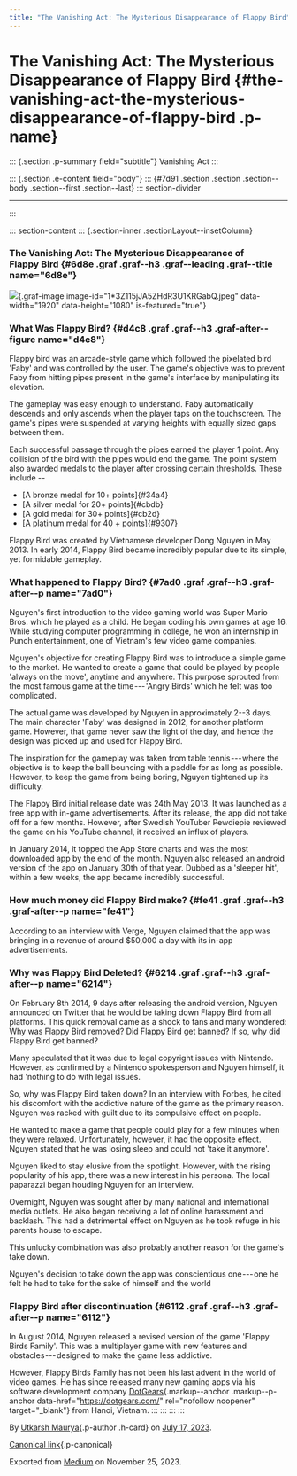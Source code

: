 ```yaml
---
title: "The Vanishing Act: The Mysterious Disappearance of Flappy Bird"
---
```


<div>

# The Vanishing Act: The Mysterious Disappearance of Flappy Bird {#the-vanishing-act-the-mysterious-disappearance-of-flappy-bird .p-name}

</div>

::: {.section .p-summary field="subtitle"}
Vanishing Act
:::

::: {.section .e-content field="body"}
::: {#7d91 .section .section .section--body .section--first .section--last}
::: section-divider

------------------------------------------------------------------------
:::

::: section-content
::: {.section-inner .sectionLayout--insetColumn}
### The Vanishing Act: The Mysterious Disappearance of Flappy Bird {#6d8e .graf .graf--h3 .graf--leading .graf--title name="6d8e"}

![](https://cdn-images-1.medium.com/max/800/1*3Z115jJA5ZHdR3U1KRGabQ.jpeg){.graf-image
image-id="1*3Z115jJA5ZHdR3U1KRGabQ.jpeg" data-width="1920"
data-height="1080" is-featured="true"}

### What Was Flappy Bird? {#d4c8 .graf .graf--h3 .graf-after--figure name="d4c8"}

Flappy bird was an arcade-style game which followed the pixelated bird
'Faby' and was controlled by the user. The game's objective was to
prevent Faby from hitting pipes present in the game's interface by
manipulating its elevation.

The gameplay was easy enough to understand. Faby automatically descends
and only ascends when the player taps on the touchscreen. The game's
pipes were suspended at varying heights with equally sized gaps between
them.

Each successful passage through the pipes earned the player 1 point. Any
collision of the bird with the pipes would end the game. The point
system also awarded medals to the player after crossing certain
thresholds. These include --

-   [A bronze medal for 10+ points]{#34a4}
-   [A silver medal for 20+ points]{#cbdb}
-   [A gold medal for 30+ points]{#cb2d}
-   [A platinum medal for 40 + points]{#9307}

Flappy Bird was created by Vietnamese developer Dong Nguyen in May 2013.
In early 2014, Flappy Bird became incredibly popular due to its simple,
yet formidable gameplay.

### What happened to Flappy Bird? {#7ad0 .graf .graf--h3 .graf-after--p name="7ad0"}

Nguyen's first introduction to the video gaming world was Super Mario
Bros. which he played as a child. He began coding his own games at age
16. While studying computer programming in college, he won an internship
in Punch entertainment, one of Vietnam's few video game companies.

Nguyen's objective for creating Flappy Bird was to introduce a simple
game to the market. He wanted to create a game that could be played by
people 'always on the move', anytime and anywhere. This purpose sprouted
from the most famous game at the time --- 'Angry Birds' which he felt
was too complicated.

The actual game was developed by Nguyen in approximately 2--3 days. The
main character 'Faby' was designed in 2012, for another platform game.
However, that game never saw the light of the day, and hence the design
was picked up and used for Flappy Bird.

The inspiration for the gameplay was taken from table tennis --- where
the objective is to keep the ball bouncing with a paddle for as long as
possible. However, to keep the game from being boring, Nguyen tightened
up its difficulty.

The Flappy Bird initial release date was 24th May 2013. It was launched
as a free app with in-game advertisements. After its release, the app
did not take off for a few months. However, after Swedish YouTuber
Pewdiepie reviewed the game on his YouTube channel, it received an
influx of players.

In January 2014, it topped the App Store charts and was the most
downloaded app by the end of the month. Nguyen also released an android
version of the app on January 30th of that year. Dubbed as a 'sleeper
hit', within a few weeks, the app became incredibly successful.

### How much money did Flappy Bird make? {#fe41 .graf .graf--h3 .graf-after--p name="fe41"}

According to an interview with Verge, Nguyen claimed that the app was
bringing in a revenue of around \$50,000 a day with its in-app
advertisements.

### Why was Flappy Bird Deleted? {#6214 .graf .graf--h3 .graf-after--p name="6214"}

On February 8th 2014, 9 days after releasing the android version, Nguyen
announced on Twitter that he would be taking down Flappy Bird from all
platforms. This quick removal came as a shock to fans and many wondered:
Why was Flappy Bird removed? Did Flappy Bird get banned? If so, why did
Flappy Bird get banned?

Many speculated that it was due to legal copyright issues with Nintendo.
However, as confirmed by a Nintendo spokesperson and Nguyen himself, it
had 'nothing to do with legal issues.

So, why was Flappy Bird taken down? In an interview with Forbes, he
cited his discomfort with the addictive nature of the game as the
primary reason. Nguyen was racked with guilt due to its compulsive
effect on people.

He wanted to make a game that people could play for a few minutes when
they were relaxed. Unfortunately, however, it had the opposite effect.
Nguyen stated that he was losing sleep and could not 'take it anymore'.

Nguyen liked to stay elusive from the spotlight. However, with the
rising popularity of his app, there was a new interest in his persona.
The local paparazzi began houding Nguyen for an interview.

Overnight, Nguyen was sought after by many national and international
media outlets. He also began receiving a lot of online harassment and
backlash. This had a detrimental effect on Nguyen as he took refuge in
his parents house to escape.

This unlucky combination was also probably another reason for the game's
take down.

Nguyen's decision to take down the app was conscientious one --- one he
felt he had to take for the sake of himself and the world

### Flappy Bird after discontinuation {#6112 .graf .graf--h3 .graf-after--p name="6112"}

In August 2014, Nguyen released a revised version of the game 'Flappy
Birds Family'. This was a multiplayer game with new features and
obstacles --- designed to make the game less addictive.

However, Flappy Birds Family has not been his last advent in the world
of video games. He has since released many new gaming apps via his
software development company
[DotGears](https://dotgears.com/){.markup--anchor .markup--p-anchor
data-href="https://dotgears.com/" rel="nofollow noopener"
target="_blank"} from Hanoi, Vietnam.
:::
:::
:::
:::

By [Utkarsh Maurya](https://medium.com/@sankalp.1519){.p-author .h-card}
on [July 17, 2023](https://medium.com/p/7d547a414dc4).

[Canonical
link](https://medium.com/@sankalp.1519/the-vanishing-act-the-mysterious-disappearance-of-flappy-bird-7d547a414dc4){.p-canonical}

Exported from [Medium](https://medium.com) on November 25, 2023.
